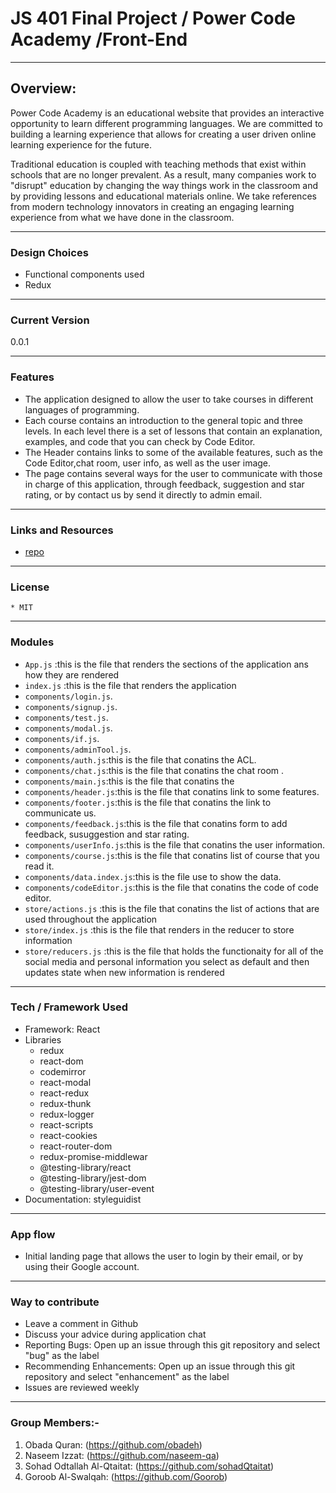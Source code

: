 # JS 401 Final Project / Power Code Academy /Front-End
***

## Overview:

Power Code Academy is an educational website that provides an interactive opportunity to learn different programming languages. We are committed to building a learning experience that allows for creating a user driven online learning experience for the future.

Traditional education is coupled with teaching methods that exist within schools that are no longer prevalent. As a result, many companies work to "disrupt" education by changing the way things work in the classroom and by providing lessons and educational materials online. We take references from modern technology innovators in creating an engaging learning experience from what we have done in the classroom.
***
### Design Choices
- Functional components used
- Redux
***
### Current Version
0.0.1
***
### Features

- The application designed to allow the user to take courses in different languages ​​of programming.
- Each course contains an introduction to the general topic and three levels. In each level there is a set of lessons that contain an explanation, examples, and code that you can check by Code Editor.
- The Header contains links to some of the available features, such as the Code Editor,chat room, user info, as well as the user image.
- The page contains several ways for the user to communicate with those in charge of this application, through feedback, suggestion and star rating, or by contact us by send it directly to admin email.
***
### Links and Resources
* [repo](https://github.com/401-project-SGON/power-Code-Front-End)
***
### License
    * MIT
***
### Modules

* `App.js` :this is the file that renders the sections of the application ans how they are rendered
* `index.js` :this is the file that renders the application
* `components/login.js`.
* `components/signup.js`.
* `components/test.js`.
* `components/modal.js`.
* `components/if.js`.
* `components/adminTool.js`.
* `components/auth.js`:this is the file that conatins the ACL.
* `components/chat.js`:this is the file that conatins the chat room .
* `components/main.js`:this is the file that conatins the 
* `components/header.js`:this is the file that conatins link to some features.
* `components/footer.js`:this is the file that conatins the link  to communicate us.
* `components/feedback.js`:this is the file that conatins form to add feedback, susuggestion and star rating.
* `components/userInfo.js`:this is the file that conatins the user information.
* `components/course.js`:this is the file that conatins  list of course that you read it.
* `components/data.index.js`:this is the file use to show the data.
* `components/codeEditor.js`:this is the file that conatins the code of code editor.
* `store/actions.js` :this is the file that conatins the list of actions that are used throughout the application
* `store/index.js` :this is the file that renders in the reducer to store information
* `store/reducers.js` :this is the file that holds the functionaity for all of the social media and personal information you select as default and then updates state when new information is rendered 
***
### Tech / Framework Used

- Framework: React
- Libraries
    - redux
    - react-dom
    - codemirror
    - react-modal
    - react-redux
    - redux-thunk
    - redux-logger
    - react-scripts
    - react-cookies
    - react-router-dom 
    - redux-promise-middlewar
    - @testing-library/react
    - @testing-library/jest-dom
    - @testing-library/user-event
- Documentation: styleguidist
***
### App flow
- Initial landing page that allows the user to login by their email, or by using their Google account.

***
### Way to contribute

- Leave a comment in Github
- Discuss your advice during application chat 
- Reporting Bugs: Open up an issue through this git repository and select "bug" as the label
- Recommending Enhancements: Open up an issue through this git repository and select "enhancement" as the label
- Issues are reviewed weekly
***
### Group Members:-

1. Obada Quran: (https://github.com/obadeh)
2. Naseem Izzat: (https://github.com/naseem-qa)
3. Sohad Odtallah Al-Qtaitat: (https://github.com/sohadQtaitat)
4. Goroob Al-Swalqah: (https://github.com/Goorob)
